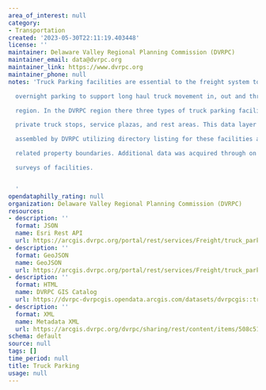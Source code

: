```yaml
---
area_of_interest: null
category:
- Transportation
created: '2023-05-30T22:11:19.403448'
license: ''
maintainer: Delaware Valley Regional Planning Commission (DVRPC)
maintainer_email: data@dvrpc.org
maintainer_link: https://www.dvrpc.org
maintainer_phone: null
notes: 'Truck Parking facilities are essential to the freight system to accommodate

  overnight parking to support long haul truck movement in, out and through the

  region. In the DVRPC region there three types of truck parking facilities:

  private truck stops, service plazas, and rest areas. This data layer was

  assembled by DVRPC utilizing directory listing for these facilities and

  related property boundaries. Additional data was acquired through on site

  surveys of facilities.


  '
opendataphilly_rating: null
organization: Delaware Valley Regional Planning Commission (DVRPC)
resources:
- description: ''
  format: JSON
  name: Esri Rest API
  url: https://arcgis.dvrpc.org/portal/rest/services/Freight/truck_parking/FeatureServer/0
- description: ''
  format: GeoJSON
  name: GeoJSON
  url: https://arcgis.dvrpc.org/portal/rest/services/Freight/truck_parking/FeatureServer/0/query?where=1=1&outsr=4326&outfields=*&f=geojson
- description: ''
  format: HTML
  name: DVRPC GIS Catalog
  url: https://dvrpc-dvrpcgis.opendata.arcgis.com/datasets/dvrpcgis::truck-parking
- description: ''
  format: XML
  name: Metadata XML
  url: https://arcgis.dvrpc.org/dvrpc/sharing/rest/content/items/508c5143769b49048ae340ada1033844/info/metadata/metadata.xml?format=default
schema: default
source: null
tags: []
time_period: null
title: Truck Parking
usage: null
---
```

